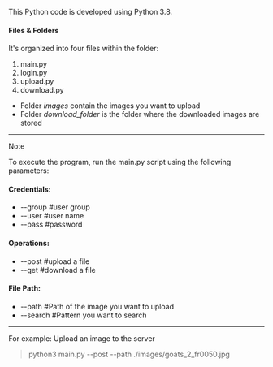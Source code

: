 This Python code is developed using Python 3.8. 

#### Files & Folders 

It's organized into four files within the folder:
1. main.py
2. login.py
3. upload.py
4. download.py

+ Folder _images_ contain the images you want to upload
+ Folder _download_folder_ is the folder where the downloaded images are stored

***

> [!NOTE]
> To execute the program, run the main.py script using the following parameters:


#### Credentials:
+ --group  #user group
+ --user   #user name
+ --pass   #password

#### Operations:
+ --post   #upload a file
+ --get    #download a file

#### File Path:
+ --path    #Path of the image you want to upload 
+ --search  #Pattern you want to search

***
For example: Upload an image to the server

> python3 main.py --post --path ./images/goats_2_fr0050.jpg
